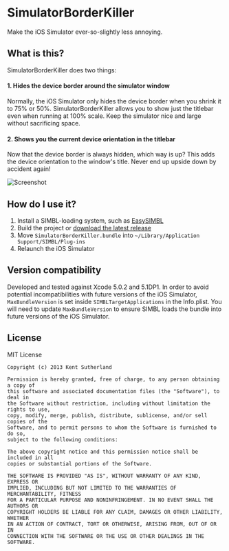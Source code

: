 # SimulatorBorderKiller

Make the iOS Simulator ever-so-slightly less annoying.

## What is this?

SimulatorBorderKiller does two things:

#### 1. Hides the device border around the simulator window

Normally, the iOS Simulator only hides the device border when you shrink it to 75% or 50%. SimulatorBorderKiller allows you to show just the titlebar even when running at 100% scale. Keep the simulator nice and large without sacrificing space.

#### 2. Shows you the current device orientation in the titlebar

Now that the device border is always hidden, which way is up? This adds the device orientation to the window's title. Never end up upside down by accident again!

![Screenshot](https://raw.github.com/ksuther/SimulatorBorderKiller/master/screenshot.jpg)

## How do I use it?

1. Install a SIMBL-loading system, such as [EasySIMBL](https://github.com/norio-nomura/EasySIMBL/)
1. Build the project or [download the latest release](https://github.com/ksuther/SimulatorBorderKiller/releases/download/v0.1.1/SimulatorBorderKiller_0.1.1.zip)
1. Move `SimulatorBorderKiller.bundle` into `~/Library/Application Support/SIMBL/Plug-ins`
1. Relaunch the iOS Simulator

## Version compatibility

Developed and tested against Xcode 5.0.2 and 5.1DP1. In order to avoid potential incompatibilities with future versions of the iOS Simulator, `MaxBundleVersion` is set inside `SIMBLTargetApplications` in the Info.plist. You will need to update `MaxBundleVersion` to ensure SIMBL loads the bundle into future versions of the iOS Simulator.

## License

MIT License

    Copyright (c) 2013 Kent Sutherland
    
    Permission is hereby granted, free of charge, to any person obtaining a copy of
    this software and associated documentation files (the "Software"), to deal in
    the Software without restriction, including without limitation the rights to use,
    copy, modify, merge, publish, distribute, sublicense, and/or sell copies of the
    Software, and to permit persons to whom the Software is furnished to do so,
    subject to the following conditions:
    
    The above copyright notice and this permission notice shall be included in all
    copies or substantial portions of the Software.
    
    THE SOFTWARE IS PROVIDED "AS IS", WITHOUT WARRANTY OF ANY KIND, EXPRESS OR
    IMPLIED, INCLUDING BUT NOT LIMITED TO THE WARRANTIES OF MERCHANTABILITY, FITNESS
    FOR A PARTICULAR PURPOSE AND NONINFRINGEMENT. IN NO EVENT SHALL THE AUTHORS OR
    COPYRIGHT HOLDERS BE LIABLE FOR ANY CLAIM, DAMAGES OR OTHER LIABILITY, WHETHER
    IN AN ACTION OF CONTRACT, TORT OR OTHERWISE, ARISING FROM, OUT OF OR IN
    CONNECTION WITH THE SOFTWARE OR THE USE OR OTHER DEALINGS IN THE SOFTWARE.
